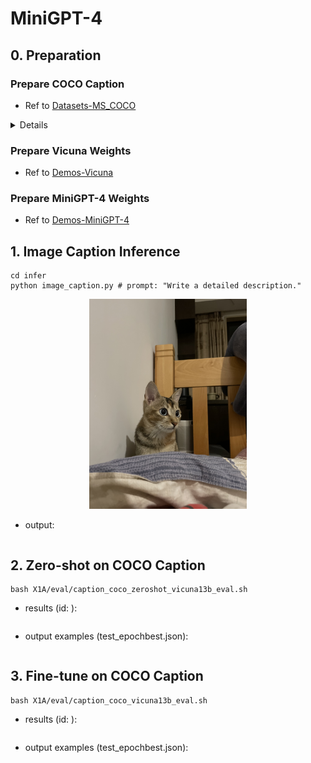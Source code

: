 # MiniGPT-4

## 0. Preparation

### Prepare COCO Caption

- Ref to [Datasets-MS_COCO](https://github.com/X1AOX1A/Datasets/tree/main/MS_COCO)

<details>
    </summary>COCO Test Samples</summary>
        ```shell
        {"image": "val2014/COCO_val2014_000000391895.jpg", 
        "caption": ["A man with a red helmet on a small moped on a dirt road. ", 
                    "Man riding a motor bike on a dirt road on the countryside.", 
                    "A man riding on the back of a motorcycle.", 
                    "A dirt path with a young person on a motor bike rests to the foreground of a verdant area with a bridge and a background of cloud-wreathed mountains. ", 
                    "A man in a red shirt and a red hat is on a motorcycle on a hill side."]}, 
        {"image": "val2014/COCO_val2014_000000060623.jpg", 
        "caption": ["A young girl inhales with the intent of blowing out a candle. ", 
                    "A young girl is preparing to blow out her candle.", 
                    "A kid is to blow out the single candle in a bowl of birthday goodness. ", 
                    "Girl blowing out the candle on an ice-cream ", 
                    "A little girl is getting ready to blow out a candle on a small dessert."]}, 
        {"image": "val2014/COCO_val2014_000000483108.jpg", 
        "caption": ["A man on a bicycle riding next to a train", 
                    "A person is riding a bicycle but there is a train in the background.", 
                    "a red and white train and a man riding a bicycle", 
                    "a guy that is riding his bike next to a train", 
                    "A man riding a bike past a train traveling along tracks."]}, 
        {"image": "val2014/COCO_val2014_000000384213.jpg",
        "caption": ["A kitchen is shown with a variety of items on the counters.", 
                    "A kitchen has the windows open and plaid curtains.", 
                    "A kitchen with two windows and two metal sinks.", 
                    "An older kitchen with cluttered counter tops but empty sink.", 
                    "Glasses and bottles are placed near a kitchen sink."]}, 
        {"image": "val2014/COCO_val2014_000000386164.jpg",
        "caption": ["A wooden ball on top of a wooden stick.", 
                    "The table is full of wooden spoons and utensils.", 
                    "A wood table holding an assortment of wood cooking utensils.", 
                    "A selection of wooden kitchen tools on a counter.", 
                    "Wooden spoons are lined up on a table"]}, 
        {"image": "val2014/COCO_val2014_000000223648.jpg",
        "caption": ["Multiple wooden spoons are shown on a table top.", 
                    "A table surrounded by chairs and filled with cooking utensils.", 
                    "Wooden spoons laid out across a kitchen table.", 
                    "Wooden spoons and forks are all over a table.", 
                    "A table and chairs with wooden kitchen tools on top."]}
        ```
</details>

### Prepare Vicuna Weights

- Ref to [Demos-Vicuna](https://github.com/X1AOX1A/Demos/tree/main/Vicuna)

### Prepare MiniGPT-4 Weights

- Ref to [Demos-MiniGPT-4](https://github.com/X1AOX1A/Demos/blob/main/MiniGPT-4/X1A/download_minigpt4.md)

## 1. Image Caption Inference

```shell
cd infer
python image_caption.py # prompt: "Write a detailed description."
```
<p align="center">
<img src="infer/cat.jpg" alt="cat" style="width:50%;"> 
</p>

- output:

    ```

## 2. Zero-shot on COCO Caption

```shell
bash X1A/eval/caption_coco_zeroshot_vicuna13b_eval.sh
```

- results (id: ):

    ```shell
    ```

- output examples (test_epochbest.json):

    ```shell
    ```

## 3. Fine-tune on COCO Caption


```shell
bash X1A/eval/caption_coco_vicuna13b_eval.sh
```

- results (id: ):

    ```shell
    ```

- output examples (test_epochbest.json):

    ```shell
    ```